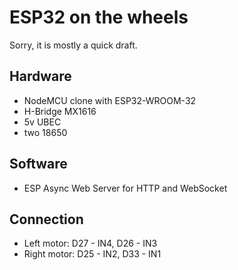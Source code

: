 # ESP32 on the wheels

Sorry, it is mostly a quick draft.

## Hardware

 - NodeMCU clone with ESP32-WROOM-32
 - H-Bridge MX1616
 - 5v UBEC
 - two 18650

## Software

 - ESP Async Web Server for HTTP and WebSocket

## Connection

 - Left motor: D27 - IN4, D26 - IN3
 - Right motor: D25 - IN2, D33 - IN1

